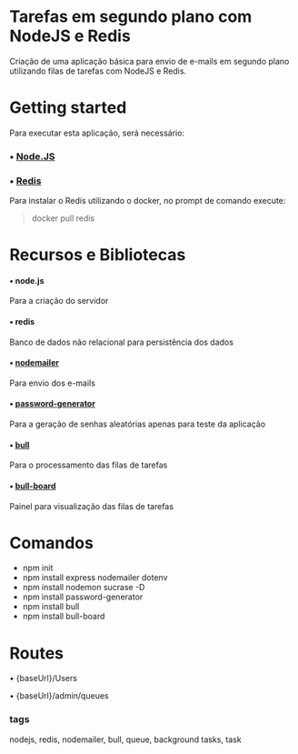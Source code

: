 # Tarefas em segundo plano com NodeJS e Redis
Criação de uma aplicação básica para envio de e-mails em segundo plano utilizando filas de tarefas com NodeJS e Redis.

# Getting started
Para executar esta aplicação, será necessário:

### • [Node.JS](https://nodejs.org/en/)

### • [Redis](https://redis.io/download)
Para instalar o Redis utilizando o docker, no prompt de comando execute:
> docker pull redis

# Recursos e Bibliotecas
#### • node.js
Para a criação do servidor
#### • redis
Banco de dados não relacional para persistência dos dados
#### • [nodemailer](https://github.com/nodemailer/nodemailer)
Para envio dos e-mails
#### • [password-generator](https://github.com/bermi/password-generator)
Para a geração de senhas aleatórias apenas para teste da aplicação
#### • [bull](https://github.com/OptimalBits/bull)
Para o processamento das filas de tarefas
#### • [bull-board](https://github.com/vcapretz/bull-board)
Painel para visualização das filas de tarefas

# Comandos
* npm init
* npm install express nodemailer dotenv
* npm install nodemon sucrase -D
* npm install password-generator
* npm install bull
* npm install bull-board

# Routes
• {baseUrl}/Users

• {baseUrl}/admin/queues

### tags
nodejs, redis, nodemailer, bull, queue, background tasks, task